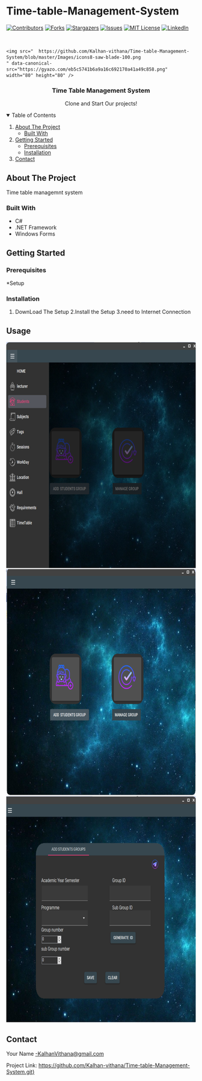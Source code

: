 # Time-table-Management-System


<!-- PROJECT SHIELDS -->
<!--
*** I'm using markdown "reference style" links for readability.
*** Reference links are enclosed in brackets [ ] instead of parentheses ( ).
*** See the bottom of this document for the declaration of the reference variables
*** for contributors-url, forks-url, etc. This is an optional, concise syntax you may use.
*** https://www.markdownguide.org/basic-syntax/#reference-style-links
-->
[![Contributors][contributors-shield]][contributors-url]
[![Forks][forks-shield]][forks-url]
[![Stargazers][stars-shield]][stars-url]
[![Issues][issues-shield]][issues-url]
[![MIT License][license-shield]][license-url]
[![LinkedIn][linkedin-shield]][linkedin-url]



<!-- PROJECT LOGO -->
<br />
<p align="center">

    <img src="  https://github.com/Kalhan-vithana/Time-table-Management-System/blob/master/Images/icons8-saw-blade-100.png
    " data-canonical-src="https://gyazo.com/eb5c5741b6a9a16c692170a41a49c858.png" width="80" height="80" />
  </a>

  <h3 align="center">Time Table Management System</h3>

  <p align="center">
   Clone and Start  Our projects!

  </p>
</p>



<!-- TABLE OF CONTENTS -->
<details open="open">
  <summary>Table of Contents</summary>
  <ol>
    <li>
      <a href="#about-the-project">About The Project</a>
      <ul>
        <li><a href="#built-with">Built With</a></li>
      </ul>
    </li>
    <li>
      <a href="#getting-started">Getting Started</a>
      <ul>
        <li><a href="#prerequisites">Prerequisites</a></li>
        <li><a href="#installation">Installation</a></li>
      </ul>
    </li>
    <li><a href="#contact">Contact</a></li>
   
  </ol>
</details>



<!-- ABOUT THE PROJECT -->
## About The Project
Time table managemnt system


### Built With


* C#
* .NET Framework
* Windows Forms



<!-- GETTING STARTED -->
## Getting Started


### Prerequisites
*Setup
  

### Installation

1. DownLoad The Setup
2.Install the Setup
3.need to Internet Connection



<!-- USAGE EXAMPLES -->
## Usage



<img src="https://github.com/Kalhan-vithana/Time-table-Management-System/blob/master/Images/Students%20Groups%20Interface.png" data-canonical-src="https://gyazo.com/eb5c5741b6a9a16c692170a41a49c858.png" width="600" height="600" />


<img src="https://github.com/Kalhan-vithana/Time-table-Management-System/blob/master/Images/Students%20Group%20Navigation.png" data-canonical-src="https://gyazo.com/eb5c5741b6a9a16c692170a41a49c858.png" width="600" height="600" />

<img src="https://github.com/Kalhan-vithana/Time-table-Management-System/blob/master/Images/Add%20Students%20Group.png" data-canonical-src="https://gyazo.com/eb5c5741b6a9a16c692170a41a49c858.png" width="600" height="600" />






<!-- CONTACT -->
## Contact

Your Name -KalhanVithana@gmail.com

Project Link: [https://github.com/Kalhan-vithana/Time-table-Management-System.git)](https://github.com/Kalhan-vithana/Time-table-Management-System.git)








<!-- MARKDOWN LINKS & IMAGES -->
<!-- https://www.markdownguide.org/basic-syntax/#reference-style-links -->
[contributors-shield]: https://img.shields.io/github/contributors/othneildrew/Best-README-Template.svg?style=for-the-badge
[contributors-url]: https://github.com/othneildrew/Best-README-Template/graphs/contributors
[forks-shield]: https://img.shields.io/github/forks/othneildrew/Best-README-Template.svg?style=for-the-badge
[forks-url]: https://github.com/othneildrew/Best-README-Template/network/members
[stars-shield]: https://img.shields.io/github/stars/othneildrew/Best-README-Template.svg?style=for-the-badge
[stars-url]: https://github.com/othneildrew/Best-README-Template/stargazers
[issues-shield]: https://img.shields.io/github/issues/othneildrew/Best-README-Template.svg?style=for-the-badge
[issues-url]: https://github.com/othneildrew/Best-README-Template/issues
[license-shield]: https://img.shields.io/github/license/othneildrew/Best-README-Template.svg?style=for-the-badge
[license-url]: https://github.com/othneildrew/Best-README-Template/blob/master/LICENSE.txt
[linkedin-shield]: https://img.shields.io/badge/-LinkedIn-black.svg?style=for-the-badge&logo=linkedin&colorB=555
[linkedin-url]: https://linkedin.com/in/othneildrew
[product-screenshot]: images/screenshot.png
